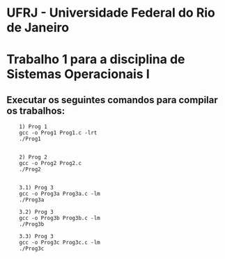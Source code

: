 UFRJ - Universidade Federal do Rio de Janeiro
=============
Trabalho 1 para a disciplina de Sistemas Operacionais I
=============

Executar os seguintes comandos para compilar os trabalhos:
-----------

		1) Prog 1
		gcc -o Prog1 Prog1.c -lrt
		./Prog1


		2) Prog 2
		gcc -o Prog2 Prog2.c 
		./Prog2


		3.1) Prog 3
		gcc -o Prog3a Prog3a.c -lm
		./Prog3a

		3.2) Prog 3
		gcc -o Prog3b Prog3b.c -lm
		./Prog3b

		3.3) Prog 3
		gcc -o Prog3c Prog3c.c -lm
		./Prog3c


